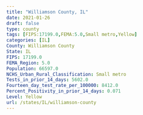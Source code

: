 ```yaml
---
title: "Williamson County, IL"
date: 2021-01-26
draft: false
type: county
tags: [FIPS:17199.0,FEMA:5.0,Small metro,Yellow]
categories: [IL]
County: Williamson County
State: IL
FIPS: 17199.0
FEMA_Region: 5.0
Population: 66597.0
NCHS_Urban_Rural_Classification: Small metro
Tests_in_prior_14_days: 5602.0
Fourteen_day_test_rate_per_100000: 8412.0
Percent_Positivity_in_prior_14_days: 0.071
Level: Yellow
url: /states/IL/williamson-county
---
```



